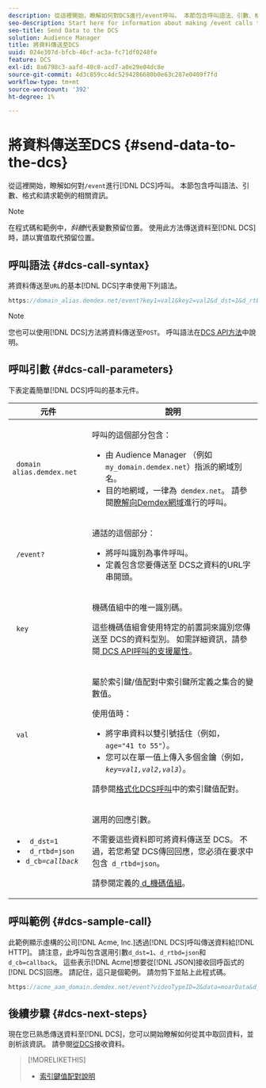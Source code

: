 ```yaml
---
description: 從這裡開始，瞭解如何對DCS進行/event呼叫。 本節包含呼叫語法、引數、格式和請求範例的相關資訊。
seo-description: Start here for information about making /event calls to the DCS. This section includes information about call syntax, parameters, formatting, and a request example.
seo-title: Send Data to the DCS
solution: Audience Manager
title: 將資料傳送至DCS
uuid: 024e307d-bfcb-46cf-ac3a-fc71df0248fe
feature: DCS
exl-id: 8a6798c3-aafd-48c8-acd7-a0e29e04dc8e
source-git-commit: 4d3c859cc4dc5294286680b0e63c287e0409f7fd
workflow-type: tm+mt
source-wordcount: '392'
ht-degree: 1%

---
```


# 將資料傳送至DCS {#send-data-to-the-dcs}

從這裡開始，瞭解如何對`/event`進行[!DNL DCS]呼叫。 本節包含呼叫語法、引數、格式和請求範例的相關資訊。

>[!NOTE]
>
>在程式碼和範例中，*斜體*&#x200B;代表變數預留位置。 使用此方法傳送資料至[!DNL DCS]時，請以實值取代預留位置。

## 呼叫語法 {#dcs-call-syntax}

將資料傳送至`URL`的基本[!DNL DCS]字串使用下列語法。

```js
https://domain_alias.demdex.net/event?key1=val1&key2=val2&d_dst=1&d_rtbd=json&d_cb=callback
```

>[!NOTE]
>
>您也可以使用[!DNL DCS]方法將資料傳送至`POST`。 呼叫語法在[DCS API方法](../../../api/dcs-intro/dcs-api-reference/dcs-api-methods.md)中說明。

## 呼叫引數 {#dcs-call-parameters}

下表定義簡單[!DNL DCS]呼叫的基本元件。

<table id="table_5F6A5B324EB848168543386516FBF384"> 
 <thead> 
  <tr> 
   <th colname="col1" class="entry"> 元件 </th> 
   <th colname="col2" class="entry"> 說明 </th> 
  </tr> 
 </thead>
 <tbody> 
  <tr> 
   <td colname="col1"> <p> <code> domain alias.demdex.net</code> </p> </td> 
   <td colname="col2"> <p>呼叫的這個部分包含： </p> <p> 
     <ul id="ul_3EDA9C7BA6794D06BCB07A75A9BD2372"> 
      <li id="li_74624CA78D6F4536A8164AE1FA1DECB9">由<span class="keyword"> Audience Manager</span> （例如<code> my_domain.demdex.net</code>）指派的網域別名。 </li> 
      <li id="li_08ABE91CA247403AA480B3FB4BEF83BA">目的地網域，一律為<code> demdex.net</code>。 請參閱<a href="../../../reference/demdex-calls.md">瞭解向Demdex網域</a>進行的呼叫。 </li> 
     </ul> </p> </td> 
  </tr> 
  <tr> 
   <td colname="col1"> <p> <code> /event?</code> </p> </td> 
   <td colname="col2"> <p>通話的這個部分： </p> <p> 
     <ul id="ul_6332444A305A4F12A7CBE471CA508516"> 
      <li id="li_1C5C111B2B0E4621B3FC0C20D6516041">將呼叫識別為事件呼叫。 </li> 
      <li id="li_DBCE9B1C70604A629ECD7AC0A9052198">定義包含您要傳送至<span class="wintitle"> DCS</span>之資料的URL字串開頭。 </li> 
     </ul> </p> </td> 
  </tr> 
  <tr> 
   <td colname="col1"> <p> <code> key</code> </p> </td> 
   <td colname="col2"> <p>機碼值組中的唯一識別碼。 </p> <p>這些機碼值組會使用特定的前置詞來識別您傳送至<span class="wintitle"> DCS</span>的資料型別。 如需詳細資訊，請參閱<a href="../../../api/dcs-intro/dcs-api-reference/dcs-keys.md"> DCS API呼叫的支援屬性</a>。 </p> </td> 
  </tr> 
  <tr> 
   <td colname="col1"> <p> <code> val</code> </p> </td> 
   <td colname="col2"> <p>屬於索引鍵/值配對中索引鍵所定義之集合的變數值。 </p> <p>使用值時： </p> <p> 
     <ul id="ul_624DC78759F74AD8920220058E54E083"> 
      <li id="li_091E5B4820EC4A93B775433E428E74AB">將字串資料以雙引號括住（例如，<code> age="41 to 55"</code>）。 </li> 
      <li id="li_C558E3BA6EE34413BBBB962D4CD0D10E">您可以在單一值上傳入多個金鑰（例如，<i><code>key</i>=<i>val1,val2,val3</i></code></i>）。 </li> 
     </ul> </p> <p>請參閱<a href="../../../api/dcs-intro/dcs-api-reference/dcs-key-format.md">格式化DCS呼叫</a>中的索引鍵值配對。 </p> </td>
  </tr> 
  <tr> 
   <td colname="col1"> <p> 
     <ul id="ul_36E2C1A0538D4D2C94DFC1335720A524"> 
      <li id="li_8902EED431CE4F0189A94868FA52DB1F"> <code> d_dst=1</code> </li> 
      <li id="li_4B6B29499D444E31808DE0A9AA0442D0"> <code> d_rtbd=json</code> </li> 
      <li id="li_3430CD0438604B83BE6437E6EC480816"> <code>d_cb=<i>callback</i></code> </li>
     </ul> </p> </td> 
   <td colname="col2"> <p>選用的回應引數。 </p> <p> 不需要這些資料即可將資料傳送至<span class="wintitle"> DCS</span>。 不過，若您希望<span class="wintitle"> DCS</span>傳回回應，您必須在要求中包含<code> d_rtbd=json</code>。 </p> <p>請參閱定義的<a href="../../../api/dcs-intro/dcs-api-reference/dcs-keys.md#d-attributes"> d_機碼值組</a>。 </p> </td> 
  </tr>
 </tbody>
</table>

## 呼叫範例 {#dcs-sample-call}

此範例顯示虛構的公司[!DNL Acme, Inc.]透過[!DNL DCS]呼叫傳送資料給[!DNL HTTP]。 請注意，此呼叫包含選用引數`d_dst=1`、`d_rtbd=json`和`d_cb=callback`。 這些表示[!DNL Acme]想要從[!DNL JSON]接收回呼函式的[!DNL DCS]回應。 請記住，這只是個範例。 請勿剪下並貼上此程式碼。

```js
https://acme_aam_domain.demdex.net/event?videoTypeID=2&data=moarData&d_dst=1&d_rtbd=json&d_cb=acme_callback
```

## 後續步驟 {#dcs-next-steps}

現在您已熟悉傳送資料至[!DNL DCS]，您可以開始瞭解如何從其中取回資料，並剖析該資訊。 請參閱[從DCS](../../../api/dcs-intro/dcs-event-calls/dcs-url-receive.md)接收資料。

>[!MORELIKETHIS]
>
>* [索引鍵值配對說明](../../../reference/key-value-pairs-explained.md)
